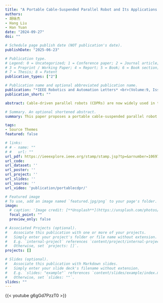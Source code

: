 ```yaml
---
title: "A Portable Cable-Suspended Parallel Robot and Its Applications in Indoor Inspection"
authors:
- 胡咏杰
- Hang Liu
- Han Yuan
date: "2024-09-27"
doi: ""

# Schedule page publish date (NOT publication's date).
publishDate: "2025-06-23"

# Publication type.
# Legend: 0 = Uncategorized; 1 = Conference paper; 2 = Journal article;
# 3 = Preprint / Working Paper; 4 = Report; 5 = Book; 6 = Book section;
# 7 = Thesis; 8 = Patent
publication_types: ["2"]

# Publication name and optional abbreviated publication name.
publication: "*IEEE Robotics and Automation Letters* <br>(Volume:9, Issue:11, November 2024)"
publication_short: ""

abstract: Cable-driven parallel robots (CDPRs) are now widely used in tasks such as filming and inspection due to their large workspace. Compared to unmanned aerial vehicles (UAVs), there's no need to navigate or position indoors for CDPRs, and CDPRs have lower noise levels and longer endurance. Therefore, this letter proposes a portable cable-suspended parallel robot (CSPR) to perform inspection tasks more effectively than UAVs in some indoor workplaces. It is highly integrated, compact, and lightweight, facilitating carrying, transportation and deployment. Then, the kinetostatic model of the proposed CSPR is established to analyze the advantages of the adopted cable configuration. To suppress the oscillation of the proposed under-actuated CSPR, reaction wheels are applied for active stabilization. Disturbance and trajectory experiments are carried out to validate the effectiveness of this oscillation suppression method. Moreover, with reaction wheels, the precision of the end-effector trajectory tracking improves by approximately 60%. At last, a demonstration experiment is conducted to show the application in tracking and filming a swimmer. The proposed CSPR could also be useful for other indoor applications, such as the volume measurement of indoor coal piles.

# Summary. An optional shortened abstract.
summary: This paper proposes a portable cable-suspended parallel robot (CSPR) that is highly integrated, compact, and lightweight. 

tags:
- Source Themes
featured: false

# links:
# # - name: ""
# #   url: ""
url_pdf: https://ieeexplore.ieee.org/stamp/stamp.jsp?tp=&arnumber=10697273 
url_code: 
url_dataset: ''
url_poster: ''
url_project: ''
url_slides: ''
url_source: ''
url_video: 'publication/portablecdpr/'

# Featured image
# To use, add an image named `featured.jpg/png` to your page's folder. 
image:
  # caption: 'Image credit: [**Unsplash**](https://unsplash.com/photos/jdD8gXaTZsc)'
  focal_point: ""
  preview_only: false

# Associated Projects (optional).
#   Associate this publication with one or more of your projects.
#   Simply enter your project's folder or file name without extension.
#   E.g. `internal-project` references `content/project/internal-project/index.md`.
#   Otherwise, set `projects: []`.
projects: []

# Slides (optional).
#   Associate this publication with Markdown slides.
#   Simply enter your slide deck's filename without extension.
#   E.g. `slides: "example"` references `content/slides/example/index.md`.
#   Otherwise, set `slides: ""`.
slides: ""
---
```


<!-- {{% alert note %}}
Click the *Cite* button above to demo the feature to enable visitors to import publication metadata into their reference management software.
{{% /alert %}}

{{% alert note %}}
Click the *Slides* button above to demo Academic's Markdown slides feature.
{{% /alert %}}

Supplementary notes can be added here, including [code and math](https://sourcethemes.com/academic/docs/writing-markdown-latex/). -->
{{< youtube g6gGd7PzzT0 >}}